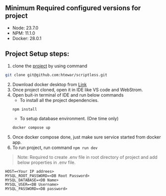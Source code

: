 ## Minimum Required configured versions for project

- Node: 23.7.0
- NPM: 11.1.0
- Docker: 28.0.1

## Project Setup steps:

1. clone the [project](https://github.com/htewar/scriptless) by using command

```sh
git clone git@github.com:htewar/scriptless.git
```
2. Download docker desktop from [Link](https://docs.docker.com/desktop/setup/install/mac-install/)
3. Once project cloned, open it in IDE like VS code and WebStrom.
4. Open buit-in terminal of IDE and run below commands
    - To install all the project dependencies.
   ```sh
   npm install
   ```
    - To setup database environment. (One time only)
   ```sh
   docker compose up
   ```
5. Once docker compose done, just make sure service started from docker app.
6. To run project, run command `npm run dev`

> Note: Required to create .env file in root directory of project and add below properties in .env file.

```env
HOST=<Your IP addrees>
MYSQL_ROOT_PASSWORD=<DB Root Password>
MYSQL_DATABASE=<DB Name>
MYSQL_USER=<DB Username>
MYSQL_PASSWORD=<DB password>
``` 